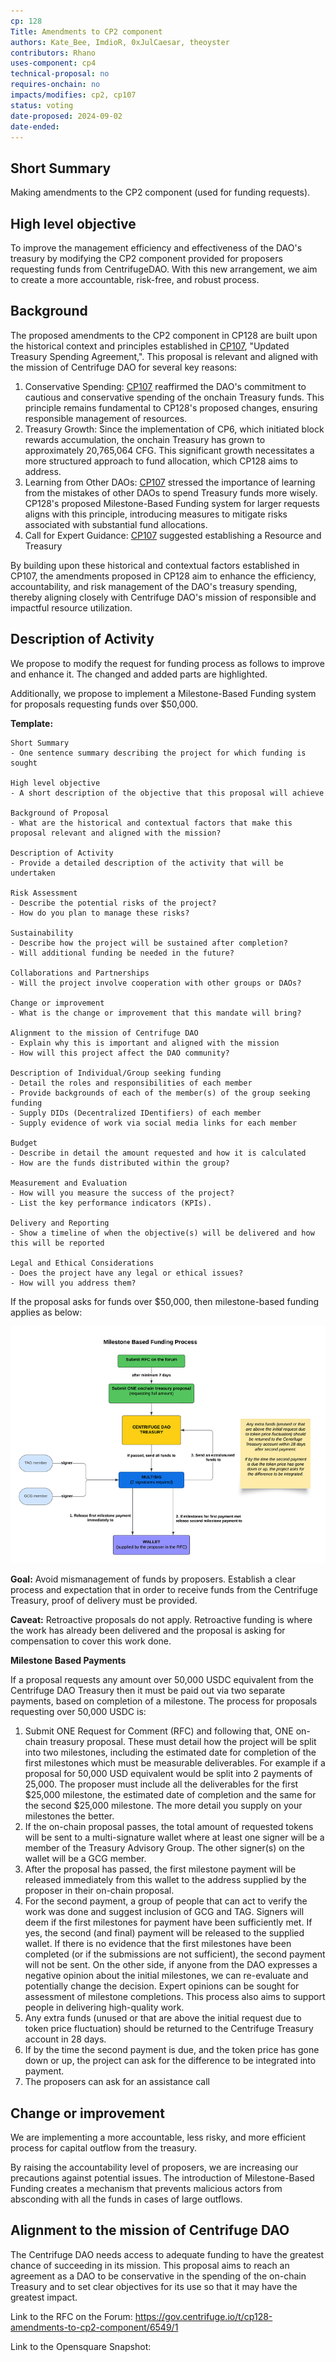 ```yaml
---
cp: 128
Title: Amendments to CP2 component
authors: Kate_Bee, ImdioR, 0xJulCaesar, theoyster
contributors: Rhano
uses-component: cp4
technical-proposal: no
requires-onchain: no
impacts/modifies: cp2, cp107
status: voting
date-proposed: 2024-09-02
date-ended: 
---
```



## Short Summary

Making amendments to the CP2 component (used for funding requests).

## High level objective

To improve the management efficiency and effectiveness of the DAO's treasury by modifying the CP2 component provided for proposers requesting funds from CentrifugeDAO. With this new arrangement, we aim to create a more accountable, risk-free, and robust process.

## Background

The proposed amendments to the CP2 component in CP128 are built upon the historical context and principles established in [CP107](https://github.com/centrifuge/cps/blob/main/cps/CP107.md), "Updated Treasury Spending Agreement,". This proposal is relevant and aligned with the mission of Centrifuge DAO for several key reasons:

1. Conservative Spending: [CP107](https://github.com/centrifuge/cps/blob/main/cps/CP107.md) reaffirmed the DAO's commitment to cautious and conservative spending of the onchain Treasury funds. This principle remains fundamental to CP128's proposed changes, ensuring responsible management of resources.
2. Treasury Growth: Since the implementation of CP6, which initiated block rewards accumulation, the onchain Treasury has grown to approximately 20,765,064 CFG. This significant growth necessitates a more structured approach to fund allocation, which CP128 aims to address.
3. Learning from Other DAOs: [CP107](https://github.com/centrifuge/cps/blob/main/cps/CP107.md) stressed the importance of learning from the mistakes of other DAOs to spend Treasury funds more wisely. CP128's proposed Milestone-Based Funding system for larger requests aligns with this principle, introducing measures to mitigate risks associated with substantial fund allocations.
4. Call for Expert Guidance: [CP107](https://github.com/centrifuge/cps/blob/main/cps/CP107.md) suggested establishing a Resource and Treasury

By building upon these historical and contextual factors established in CP107, the amendments proposed in CP128 aim to enhance the efficiency, accountability, and risk management of the DAO's treasury spending, thereby aligning closely with Centrifuge DAO's mission of responsible and impactful resource utilization.

## Description of Activity

We propose to modify the request for funding process as follows to improve and enhance it. The changed and added parts are highlighted.

Additionally, we propose to implement a Milestone-Based Funding system for proposals requesting funds over $50,000.


**Template:**

```
Short Summary
- One sentence summary describing the project for which funding is sought

High level objective
- A short description of the objective that this proposal will achieve

Background of Proposal
- What are the historical and contextual factors that make this proposal relevant and aligned with the mission?

Description of Activity
- Provide a detailed description of the activity that will be undertaken

Risk Assessment
- Describe the potential risks of the project?
- How do you plan to manage these risks?

Sustainability
- Describe how the project will be sustained after completion?
- Will additional funding be needed in the future?

Collaborations and Partnerships
- Will the project involve cooperation with other groups or DAOs?

Change or improvement
- What is the change or improvement that this mandate will bring?

Alignment to the mission of Centrifuge DAO
- Explain why this is important and aligned with the mission
- How will this project affect the DAO community?

Description of Individual/Group seeking funding
- Detail the roles and responsibilities of each member
- Provide backgrounds of each of the member(s) of the group seeking funding
- Supply DIDs (Decentralized IDentifiers) of each member
- Supply evidence of work via social media links for each member

Budget
- Describe in detail the amount requested and how it is calculated
- How are the funds distributed within the group?

Measurement and Evaluation
- How will you measure the success of the project?
- List the key performance indicators (KPIs).

Delivery and Reporting
- Show a timeline of when the objective(s) will be delivered and how this will be reported

Legal and Ethical Considerations
- Does the project have any legal or ethical issues?
- How will you address them?
```

If the proposal asks for funds over $50,000, then milestone-based funding applies as below:

![](../CP128/milestoneprocess.png)


**Goal:** Avoid mismanagement of funds by proposers. Establish a clear process and expectation that in order to receive funds from the Centrifuge Treasury, proof of delivery must be provided.

**Caveat:** Retroactive proposals do not apply. Retroactive funding is where the work has already been delivered and the proposal is asking for compensation to cover this work done.

**Milestone Based Payments**

If a proposal requests any amount over 50,000 USDC equivalent from the Centrifuge DAO Treasury then it must be paid out via two separate payments, based on completion of a milestone. The process for proposals requesting over 50,000 USDC is:

1. Submit ONE Request for Comment (RFC) and following that, ONE on-chain treasury proposal. These must detail how the project will be split into two milestones, including the estimated date for completion of the first milestones which must be measurable deliverables. For example if a proposal for 50,000 USD equivalent would be split into 2 payments of 25,000. The proposer must include all the deliverables for the first $25,000 milestone, the estimated date of completion and the same for the second $25,000 milestone. The more detail you supply on your milestones the better.
2. If the on-chain proposal passes, the total amount of requested tokens will be sent to a multi-signature wallet where at least one signer will be a member of the Treasury Advisory Group. The other signer(s) on the wallet will be a GCG member.
3. After the proposal has passed, the first milestone payment will be released immediately from this wallet to the address supplied by the proposer in their on-chain proposal.
5. For the second payment, a group of people that can act to verify the work was done and suggest inclusion of GCG and TAG. Signers will deem if the first milestones for payment have been sufficiently met. If yes, the second (and final) payment will be released to the supplied wallet. If there is no evidence that the first milestones have been completed (or if the submissions are not sufficient), the second payment will not be sent. On the other side, if anyone from the DAO expresses a negative opinion about the initial milestones, we can re-evaluate and potentially change the decision. Expert opinions can be sought for assessment of milestone completions. This process also aims to support people in delivering high-quality work.
6. Any extra funds (unused or that are above the initial request due to token price fluctuation) should be returned to the Centrifuge Treasury account in 28 days.
7. If by the time the second payment is due, and the token price has gone down or up, the project can ask for the difference to be integrated into payment.
8. The proposers can ask for an assistance call

## Change or improvement

We are implementing a more accountable, less risky, and more efficient process for capital outflow from the treasury.

By raising the accountability level of proposers, we are increasing our precautions against potential issues. The introduction of Milestone-Based Funding creates a mechanism that prevents malicious actors from absconding with all the funds in cases of large outflows.

## Alignment to the mission of Centrifuge DAO

The Centrifuge DAO needs access to adequate funding to have the greatest chance of succeeding in its mission. This proposal aims to reach an agreement as a DAO to be conservative in the spending of the on-chain Treasury and to set clear objectives for its use so that it may have the greatest impact.

Link to the RFC on the Forum: https://gov.centrifuge.io/t/cp128-amendments-to-cp2-component/6549/1

Link to the Opensquare Snapshot:  



